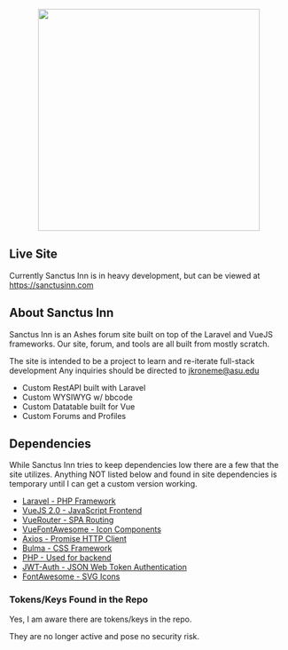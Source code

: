 <p align="center"><img src="https://i.imgur.com/am2YsoI.png" width="400"></p>

## Live Site
Currently Sanctus Inn is in heavy development, but can be viewed at https://sanctusinn.com

## About Sanctus Inn

Sanctus Inn is an Ashes forum site built on top of the Laravel and VueJS frameworks. Our site, forum, and tools are all built from mostly scratch.

The site is intended to be a project to learn and re-iterate full-stack development
Any inquiries should be directed to <a href="mailto:jkroneme@asu.edu">jkroneme@asu.edu</a>

- Custom RestAPI built with Laravel
- Custom WYSIWYG w/ bbcode
- Custom Datatable built for Vue
- Custom Forums and Profiles

## Dependencies

While Sanctus Inn tries to keep dependencies low there are a few that the site utilizes.
Anything NOT listed below and found in site dependencies is temporary until I can get a custom version working.

- <a href="https://laravel.com/">Laravel - PHP Framework</a>
- <a href="https://vuejs.org/">VueJS 2.0 - JavaScript Frontend</a>
- <a href="https://router.vuejs.org/">VueRouter - SPA Routing</a>
- <a href="https://github.com/FortAwesome/vue-fontawesome">VueFontAwesome - Icon Components</a>
- <a href="https://github.com/axios/axios">Axios - Promise HTTP Client</a>
- <a href="https://bulma.io/">Bulma - CSS Framework</a>
- <a href="https://www.php.net/">PHP - Used for backend</a>
- <a href="https://github.com/tymondesigns/jwt-auth">JWT-Auth - JSON Web Token Authentication</a>
- <a href="https://fontawesome.com/">FontAwesome - SVG Icons</a>

### Tokens/Keys Found in the Repo

Yes, I am aware there are tokens/keys in the repo.

They are no longer active and pose no security risk.

